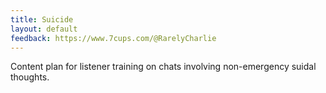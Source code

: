 ```yaml
---
title: Suicide
layout: default
feedback: https://www.7cups.com/@RarelyCharlie
---
```

Content plan for listener training on chats involving non-emergency suidal thoughts.
